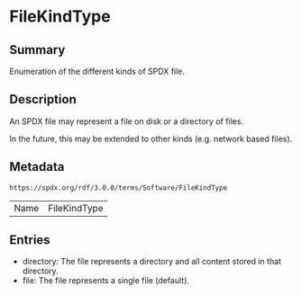 <!-- Automatically generated by spec-parser v2.3.0 on 2024-07-09T12:43:38.633388+00:00 -->
<!-- SPDX-License-Identifier: Community-Spec-1.0 -->

# FileKindType

## Summary

Enumeration of the different kinds of SPDX file.


## Description

An SPDX file may represent a file on disk or a directory of files.

In the future, this may be extended to other kinds (e.g. network based files).


## Metadata

`https://spdx.org/rdf/3.0.0/terms/Software/FileKindType`


| | |
|---|---|
| Name | FileKindType |




## Entries

- directory: The file represents a directory and all content stored in that directory.
- file: The file represents a single file (default).

